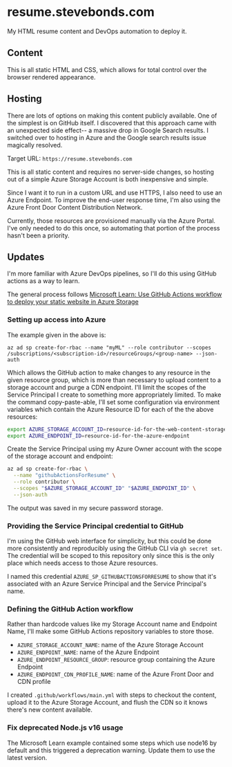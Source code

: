 # resume.stevebonds.com

My HTML resume content and DevOps automation to deploy it.

## Content

This is all static HTML and CSS, which allows for total control over the browser rendered appearance.

## Hosting

There are lots of options on making this content publicly available. One of the simplest is on GitHub itself. I discovered that this approach came with an unexpected side effect-- a massive drop in Google Search results. I switched over to hosting in Azure and the Google search results issue magically resolved.

Target URL: `https://resume.stevebonds.com`

This is all static content and requires no server-side changes, so hosting out of a simple Azure Storage Account is both inexpensive and simple.

Since I want it to run in a custom URL and use HTTPS, I also need to use an Azure Endpoint. To improve the end-user response time, I'm also using the Azure Front Door Content Distribution Network.

Currently, those resources are provisioned manually via the Azure Portal. I've only needed to do this once, so automating that portion of the process hasn't been a priority.

## Updates

I'm more familiar with Azure DevOps pipelines, so I'll do this using GitHub actions as a way to learn.

The general process follows [Microsoft Learn: Use GitHub Actions workflow to deploy your static website in Azure Storage](https://learn.microsoft.com/en-us/azure/storage/blobs/storage-blobs-static-site-github-actions?tabs=userlevel)

### Setting up access into Azure

The example given in the above is:

```text
az ad sp create-for-rbac --name "myML" --role contributor --scopes /subscriptions/<subscription-id>/resourceGroups/<group-name> --json-auth
```

Which allows the GitHub action to make changes to any resource in the given resource group, which is more than necessary to upload content to a storage account and purge a CDN endpoint. I'll limit the scopes of the Service Principal I create to something more appropriately limited. To make the command copy-paste-able, I'll set some configuration via environment variables which contain the Azure Resource ID for each of the the above resources:

```bash
export AZURE_STORAGE_ACCOUNT_ID=resource-id-for-the-web-content-storage-account
export AZURE_ENDPOINT_ID=resource-id-for-the-azure-endpoint
```

Create the Service Principal using my Azure Owner account with the scope of the storage account and endpoint:

```bash
az ad sp create-for-rbac \
  --name "githubActionsForResume" \
  --role contributor \
  --scopes "$AZURE_STORAGE_ACCOUNT_ID" "$AZURE_ENDPOINT_ID" \
  --json-auth
```

The output was saved in my secure password storage.

### Providing the Service Principal credential to GitHub

I'm using the GitHub web interface for simplicity, but this could be done more consistently and reproducibly using the GitHub CLI via `gh secret set`. The credential will be scoped to this repository only since this is the only place which needs access to those Azure resources.

I named this credential `AZURE_SP_GITHUBACTIONSFORRESUME` to show that it's associated with an Azure Service Principal and the Service Principal's name.

### Defining the GitHub Action workflow

Rather than hardcode values like my Storage Account name and Endpoint Name, I'll make some GitHub Actions repository variables to store those.

* `AZURE_STORAGE_ACCOUNT_NAME`: name of the Azure Storage Account
* `AZURE_ENDPOINT_NAME`: name of the Azure Endpoint
* `AZURE_ENDPOINT_RESOURCE_GROUP`: resource group containing the Azure Endpoint
* `AZURE_ENDPOINT_CDN_PROFILE_NAME`: name of the Azure Front Door and CDN profile

I created `.github/workflows/main.yml` with steps to checkout the content, upload it to the Azure Storage Account, and flush the CDN so it knows there's new content available.

### Fix deprecated Node.js v16 usage

The Microsoft Learn example contained some steps which use node16 by default and this triggered a deprecation warning. Update them to use the latest version.
